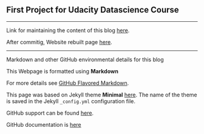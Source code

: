 ## First Project for Udacity Datascience Course

---

Link for maintaining the content of this blog [here](https://github.com/epasseto/First-Udacity-Datascience-Blog/edit/gh-pages/index.md).

After commitig, Website rebuilt page [here](https://jekyllrb.com/).

---

Markdown and other GitHub environmental details for this blog

This Webpage is formatted using **Markdown**

For more details see [GitHub Flavored Markdown](https://guides.github.com/features/mastering-markdown/).

This page was based on Jekyll theme **Minimal** [here](https://github.com/epasseto/First-Udacity-Datascience-Blog/settings/pages). The name of the theme is saved in the Jekyll `_config.yml` configuration file.

GitHub support can be found [here](https://support.github.com/contact).

GitHub documentation is [here](https://docs.github.com/categories/github-pages-basics/)
